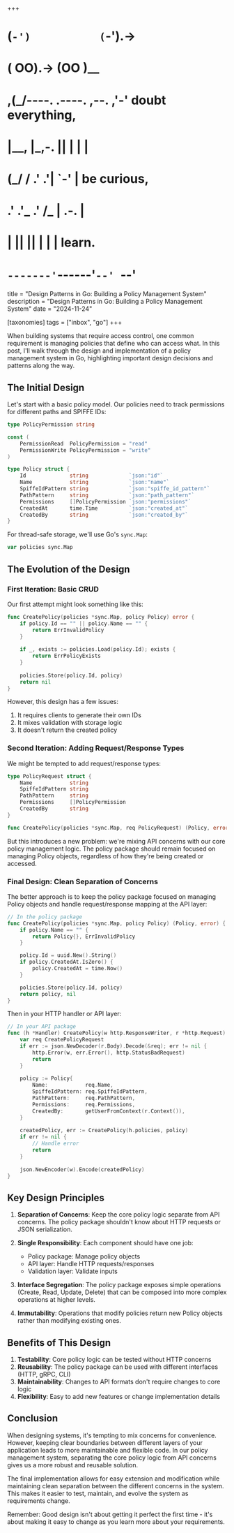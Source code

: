 +++
#   (`-')           (`-').->
#   ( OO).->        (OO )__
# ,(_/----. .----. ,--. ,'-' doubt everything,
# |__,    |\_,-.  ||  | |  |
#  (_/   /    .' .'|  `-'  | be curious,
#  .'  .'_  .'  /_ |  .-.  |
# |       ||      ||  | |  | learn.
# `-------'`------'`--' `--'

title = "Design Patterns in Go: Building a Policy Management System"
description = "Design Patterns in Go: Building a Policy Management System"
date = "2024-11-24"

[taxonomies]
tags = ["inbox", "go"]
+++

When building systems that require access control, one common requirement is managing policies that define who can access what. In this post, I'll walk through the design and implementation of a policy management system in Go, highlighting important design decisions and patterns along the way.

## The Initial Design

Let's start with a basic policy model. Our policies need to track permissions for different paths and SPIFFE IDs:

```go
type PolicyPermission string

const (
    PermissionRead  PolicyPermission = "read"
    PermissionWrite PolicyPermission = "write"
)

type Policy struct {
    Id              string             `json:"id"`
    Name            string             `json:"name"`
    SpiffeIdPattern string             `json:"spiffe_id_pattern"`
    PathPattern     string             `json:"path_pattern"`
    Permissions     []PolicyPermission `json:"permissions"`
    CreatedAt       time.Time          `json:"created_at"`
    CreatedBy       string             `json:"created_by"`
}
```

For thread-safe storage, we'll use Go's `sync.Map`:

```go
var policies sync.Map
```

## The Evolution of the Design

### First Iteration: Basic CRUD

Our first attempt might look something like this:

```go
func CreatePolicy(policies *sync.Map, policy Policy) error {
    if policy.Id == "" || policy.Name == "" {
        return ErrInvalidPolicy
    }
    
    if _, exists := policies.Load(policy.Id); exists {
        return ErrPolicyExists
    }
    
    policies.Store(policy.Id, policy)
    return nil
}
```

However, this design has a few issues:
1. It requires clients to generate their own IDs
2. It mixes validation with storage logic
3. It doesn't return the created policy

### Second Iteration: Adding Request/Response Types

We might be tempted to add request/response types:

```go
type PolicyRequest struct {
    Name            string
    SpiffeIdPattern string
    PathPattern     string
    Permissions     []PolicyPermission
    CreatedBy       string
}

func CreatePolicy(policies *sync.Map, req PolicyRequest) (Policy, error)
```

But this introduces a new problem: we're mixing API concerns with our core policy management logic. The policy package should remain focused on managing Policy objects, regardless of how they're being created or accessed.

### Final Design: Clean Separation of Concerns

The better approach is to keep the policy package focused on managing Policy objects and handle request/response mapping at the API layer:

```go
// In the policy package
func CreatePolicy(policies *sync.Map, policy Policy) (Policy, error) {
    if policy.Name == "" {
        return Policy{}, ErrInvalidPolicy
    }

    policy.Id = uuid.New().String()
    if policy.CreatedAt.IsZero() {
        policy.CreatedAt = time.Now()
    }

    policies.Store(policy.Id, policy)
    return policy, nil
}
```

Then in your HTTP handler or API layer:

```go
// In your API package
func (h *Handler) CreatePolicy(w http.ResponseWriter, r *http.Request) {
    var req CreatePolicyRequest
    if err := json.NewDecoder(r.Body).Decode(&req); err != nil {
        http.Error(w, err.Error(), http.StatusBadRequest)
        return
    }
    
    policy := Policy{
        Name:            req.Name,
        SpiffeIdPattern: req.SpiffeIdPattern,
        PathPattern:     req.PathPattern,
        Permissions:     req.Permissions,
        CreatedBy:       getUserFromContext(r.Context()),
    }
    
    createdPolicy, err := CreatePolicy(h.policies, policy)
    if err != nil {
        // Handle error
        return
    }
    
    json.NewEncoder(w).Encode(createdPolicy)
}
```

## Key Design Principles

1. **Separation of Concerns**: Keep the core policy logic separate from API concerns. The policy package shouldn't know about HTTP requests or JSON serialization.

2. **Single Responsibility**: Each component should have one job:
    - Policy package: Manage policy objects
    - API layer: Handle HTTP requests/responses
    - Validation layer: Validate inputs

3. **Interface Segregation**: The policy package exposes simple operations (Create, Read, Update, Delete) that can be composed into more complex operations at higher levels.

4. **Immutability**: Operations that modify policies return new Policy objects rather than modifying existing ones.

## Benefits of This Design

1. **Testability**: Core policy logic can be tested without HTTP concerns
2. **Reusability**: The policy package can be used with different interfaces (HTTP, gRPC, CLI)
3. **Maintainability**: Changes to API formats don't require changes to core logic
4. **Flexibility**: Easy to add new features or change implementation details

## Conclusion

When designing systems, it's tempting to mix concerns for convenience. However, keeping clear boundaries between different layers of your application leads to more maintainable and flexible code. In our policy management system, separating the core policy logic from API concerns gives us a more robust and reusable solution.

The final implementation allows for easy extension and modification while maintaining clean separation between the different concerns in the system. This makes it easier to test, maintain, and evolve the system as requirements change.

Remember: Good design isn't about getting it perfect the first time - it's about making it easy to change as you learn more about your requirements.

